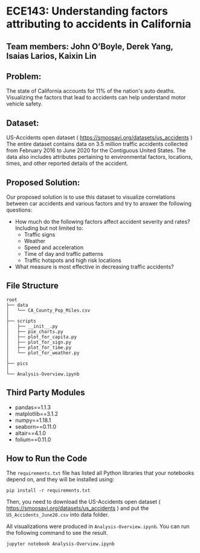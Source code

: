 # ECE143: Understanding factors attributing to accidents in California
## Team members:  John O’Boyle, Derek Yang, Isaias Larios, Kaixin Lin
## Problem:
The state of California accounts for 11% of the nation's auto deaths. Visualizing the factors that lead to accidents can help understand motor vehicle safety.
## Dataset:
US-Accidents open dataset ( https://smoosavi.org/datasets/us_accidents )
The entire dataset contains data on 3.5 million traffic accidents collected from February 2016 to June 2020 for the Contiguous United States. The data also includes attributes pertaining to environmental factors, locations, times, and other reported details of the accident. 
## Proposed Solution:
Our proposed solution is to use this dataset to visualize correlations between car accidents and various factors and try to answer the following questions:
- How much do the following factors affect accident severity and rates? Including but not limited to:
  - Traffic signs
  - Weather
  - Speed and acceleration
  - Time of day and traffic patterns
  - Traffic hotspots and high risk locations
- What measure is most effective in decreasing traffic accidents?


## File Structure
```
root
├── data
│   └── CA_County_Pop_Miles.csv
│
├── scripts
│   ├── __init__.py
│   ├── pie_charts.py
│   ├── plot_for_capita.py
│   ├── plot_for_sign.py
│   ├── plot_for_time.py
│   └── plot_for_weather.py
│
├── pics
│
└── Analysis-Overview.ipynb

```
## Third Party Modules
- pandas==1.1.3
- matplotlib==3.1.2
- numpy==1.18.1
- seaborn==0.11.0
- altair==4.1.0
- folium==0.11.0

## How to Run the Code
The `requirements.txt` file has listed all Python libraries that your notebooks
depend on, and they will be installed using:

```
pip install -r requirements.txt
```
Then, you need to download the US-Accidents open dataset ( https://smoosavi.org/datasets/us_accidents ) and put the `US_Accidents_June20.csv` into data folder.

All visualizations were produced in `Analysis-Overview.ipynb`. You can run the following command to see the result.

```
jupyter notebook Analysis-Overview.ipynb 
```

